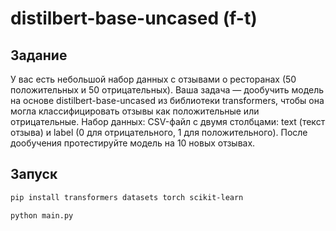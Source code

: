 # distilbert-base-uncased (f-t)

## Задание

У вас есть небольшой набор данных с отзывами о ресторанах (50 положительных и 50 отрицательных). 
Ваша задача — дообучить модель на основе distilbert-base-uncased из библиотеки transformers, чтобы она могла классифицировать отзывы как положительные или отрицательные. 
Набор данных: CSV-файл с двумя столбцами: text (текст отзыва) и label (0 для отрицательного, 1 для положительного). После дообучения протестируйте модель на 10 новых отзывах.

## Запуск

``` bash
pip install transformers datasets torch scikit-learn
```
``` bash
python main.py
```
